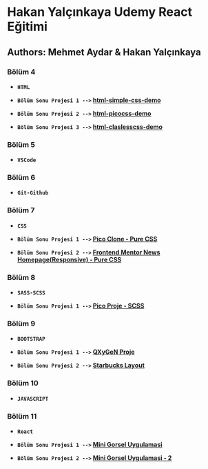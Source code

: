 # Hakan Yalçınkaya Udemy React Eğitimi

## Authors: Mehmet Aydar & Hakan Yalçınkaya

### Bölüm 4

- **`HTML`**

- **`Bölüm Sonu Projesi 1 -->` [html-simple-css-demo](https://mehmetaydar-html-simple-css-demo.netlify.app/)**

- **`Bölüm Sonu Projesi 2 -->` [html-picocss-demo](https://mehmetaydar-picocss-demo.netlify.app/)**

- **`Bölüm Sonu Projesi 3 -->` [html-claslesscss-demo](https://mehmetaydar-classless-css-demo.netlify.app/)**

### Bölüm 5

- **`VSCode`**

### Bölüm 6

- **`Git-Github`**

### Bölüm 7

- **`CSS`**

- **`Bölüm Sonu Projesi 1 -->` [Pico Clone - Pure CSS](https://mehmetaydar-pico-clone.netlify.app/)**
- **`Bölüm Sonu Projesi 2 -->` [Frontend Mentor News Homepage(Responsive) - Pure CSS](https://mehmetaydar-news-homepage.netlify.app/)**

### Bölüm 8

- **`SASS-SCSS`**

- **`Bölüm Sonu Projesi 1 -->` [Pico Proje - SCSS](https://mehmetaydar-pico-project-scss.netlify.app/)**

### Bölüm 9

- **`BOOTSTRAP`**

- **`Bölüm Sonu Projesi 1 -->` [QXyGeN Proje](https://ma-bootstrap-project.netlify.app/)**
- **`Bölüm Sonu Projesi 2 -->` [Starbucks Layout](https://ma-starbucks-layout.netlify.app/)**

### Bölüm 10

- **`JAVASCRIPT`**

### Bölüm 11

- **`React`**

- **`Bölüm Sonu Projesi 1 -->` [Mini Gorsel Uygulamasi](https://mini-gorsel-proje.netlify.app/)**
- **`Bölüm Sonu Projesi 2 -->` [Mini Gorsel Uygulamasi - 2](https://mini-picture-app.netlify.app/)**
